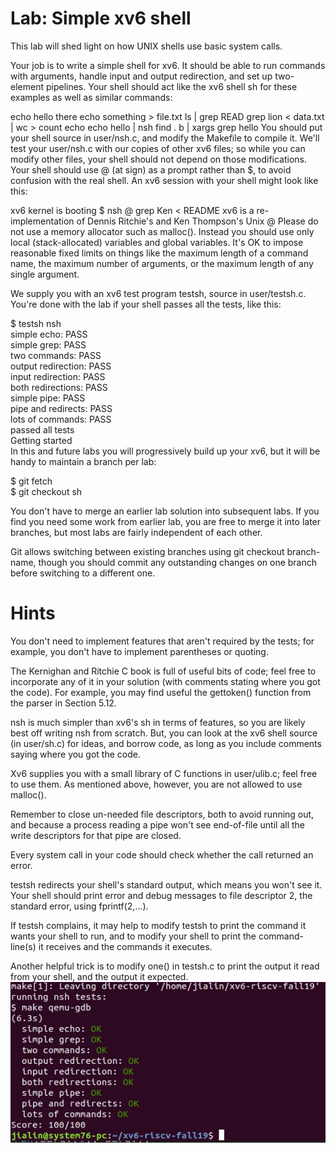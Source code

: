 # Lab: Simple xv6 shell
This lab will shed light on how UNIX shells use basic system calls.

Your job is to write a simple shell for xv6. It should be able to run commands with arguments, handle input and output redirection, and set up two-element pipelines. Your shell should act like the xv6 shell sh for these examples as well as similar commands:

echo hello there
echo something > file.txt
ls | grep READ
grep lion < data.txt | wc > count
echo echo hello | nsh
find . b | xargs grep hello
You should put your shell source in user/nsh.c, and modify the Makefile to compile it. We'll test your user/nsh.c with our copies of other xv6 files; so while you can modify other files, your shell should not depend on those modifications. Your shell should use @ (at sign) as a prompt rather than $, to avoid confusion with the real shell. An xv6 session with your shell might look like this:

xv6 kernel is booting
$ nsh
@ grep Ken < README
xv6 is a re-implementation of Dennis Ritchie's and Ken Thompson's Unix
@ 
Please do not use a memory allocator such as malloc(). Instead you should use only local (stack-allocated) variables and global variables. It's OK to impose reasonable fixed limits on things like the maximum length of a command name, the maximum number of arguments, or the maximum length of any single argument.

We supply you with an xv6 test program testsh, source in user/testsh.c. You're done with the lab if your shell passes all the tests, like this: <br />

$ testsh nsh <br />
simple echo: PASS <br />
simple grep: PASS <br />
two commands: PASS <br />
output redirection: PASS <br />
input redirection: PASS <br />
both redirections: PASS <br />
simple pipe: PASS <br />
pipe and redirects: PASS <br />
lots of commands: PASS <br />
passed all tests <br />
Getting started <br />
In this and future labs you will progressively build up your xv6, but it will be handy to maintain a branch per lab: <br />

  $ git fetch <br />
  $ git checkout sh <br />
  
You don't have to merge an earlier lab solution into subsequent labs. If you find you need some work from earlier lab, you are free to merge it into later branches, but most labs are fairly independent of each other.

Git allows switching between existing branches using git checkout branch-name, though you should commit any outstanding changes on one branch before switching to a different one.

# Hints 
You don't need to implement features that aren't required by the tests; for example, you don't have to implement parentheses or quoting. <br />

The Kernighan and Ritchie C book is full of useful bits of code; feel free to incorporate any of it in your solution (with comments stating where you got the code). For example, you may find useful the gettoken() function from the parser in Section 5.12. <br />

nsh is much simpler than xv6's sh in terms of features, so you are likely best off writing nsh from scratch. But, you can look at the xv6 shell source (in user/sh.c) for ideas, and borrow code, as long as you include comments saying where you got the code. <br />

Xv6 supplies you with a small library of C functions in user/ulib.c; feel free to use them. As mentioned above, however, you are not allowed to use malloc(). <br />

Remember to close un-needed file descriptors, both to avoid running out, and because a process reading a pipe won't see end-of-file until all the write descriptors for that pipe are closed. <br />

Every system call in your code should check whether the call returned an error. <br />

testsh redirects your shell's standard output, which means you won't see it. Your shell should print error and debug messages to file descriptor 2, the standard error, using fprintf(2,...). <br />

If testsh complains, it may help to modify testsh to print the command it wants your shell to run, and to modify your shell to print the command-line(s) it receives and the commands it executes. <br />

Another helpful trick is to modify one() in testsh.c to print the output it read from your shell, and the output it expected. <br />
![Test Image 1](result.png)
